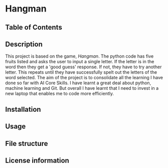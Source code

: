 # Hangman
## Table of Contents

## Description
This project is based on the game, *Hangman*. The python code has five fruits listed and asks the user to input a single letter. If the letter is in the word then they get a 'good guess' response. If not, they have to try another letter. This repeats until they have successfully spelt out the letters of the word selected.
The aim of the project is to consolidate all the learning I have done so far with AI Core Skills.
I have learnt a great deal about python, machine learning and Git. But overall I have learnt that I need to invest in a new laptop that enables me to code more efficiently.

## Installation

## Usage

## File structure

## License information
